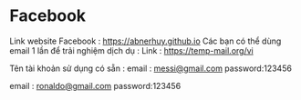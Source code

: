 # Facebook
Link website Facebook : https://abnerhuy.github.io
Các bạn có thể dùng email 1 lần để trải nghiệm dịch dụ :
Link : https://temp-mail.org/vi

Tên tài khoản sử dụng có sẵn :
 email : messi@gmail.com
 password:123456
 
 email : ronaldo@gmail.com
 password:123456
